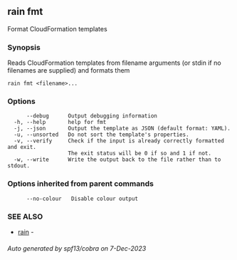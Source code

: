 ## rain fmt

Format CloudFormation templates

### Synopsis

Reads CloudFormation templates from filename arguments (or stdin if no filenames are supplied) and formats them

```
rain fmt <filename>...
```

### Options

```
      --debug      Output debugging information
  -h, --help       help for fmt
  -j, --json       Output the template as JSON (default format: YAML).
  -u, --unsorted   Do not sort the template's properties.
  -v, --verify     Check if the input is already correctly formatted and exit.
                   The exit status will be 0 if so and 1 if not.
  -w, --write      Write the output back to the file rather than to stdout.
```

### Options inherited from parent commands

```
      --no-colour   Disable colour output
```

### SEE ALSO

* [rain](index.md)	 - 

###### Auto generated by spf13/cobra on 7-Dec-2023
